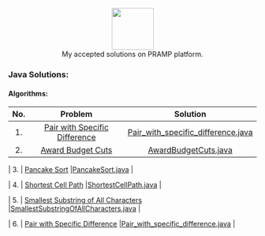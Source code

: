 <p align="center">
    <a href="https://www.hackerrank.com/jagrit_07">
        <img height=85 src="https://wicc.cornell.edu/img/pramp.png">
    </a>
    <br>My accepted solutions on PRAMP platform.
</p>


### Java Solutions:

#### Algorithms:


| No. |                                                              Problem                                                              |                                                                                  Solution                                                                                 |
|:---------:|:-----------------------------------------------------------------------------------------------------------------------------------:|:-------------------------------------------------------------------------------------------------------------------------------------------------------------------------:|
| 1. | [Pair with Specific Difference](https://www.pramp.com)                                                         |[Pair_with_specific_difference.java](https://github.com/Jagrit29/Pramp_Java_Solutions/blob/master/Pramp/Codes/Pair_with_specific_difference.java)                          |
| 2. | [Award Budget Cuts](https://www.pramp.com)                                                         |[AwardBudgetCuts.java](https://github.com/Jagrit29/Pramp_Java_Solutions/blob/master/Pramp/Codes/AwardBudgetCuts.java)                          |

| 3. | [Pancake Sort](https://www.pramp.com)                                                         |[PancakeSort.java](https://github.com/Jagrit29/Pramp_Java_Solutions/blob/master/Pramp/Codes/PancakeSort.java)                          |

| 4. | [Shortest Cell Path](https://www.pramp.com)                                                         |[ShortestCellPath.java](https://github.com/Jagrit29/Pramp_Java_Solutions/blob/master/Pramp/Codes/ShortestCellPath.java)                          |

| 5. | [Smallest Substring of All Characters](https://www.pramp.com)                                                         |[SmallestSubstringOfAllCharacters.java](https://github.com/Jagrit29/Pramp_Java_Solutions/blob/master/Pramp/Codes/SmallestSubstringOfAllCharacters.java)                          |

| 6. | [Pair with Specific Difference](https://www.pramp.com)                                                         |[Pair_with_specific_difference.java](https://github.com/Jagrit29/Pramp_Java_Solutions/blob/master/Pramp/Codes/Pair_with_specific_difference.java)                          |




